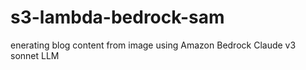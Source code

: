 # s3-lambda-bedrock-sam
enerating blog content from image using Amazon Bedrock Claude v3 sonnet LLM
